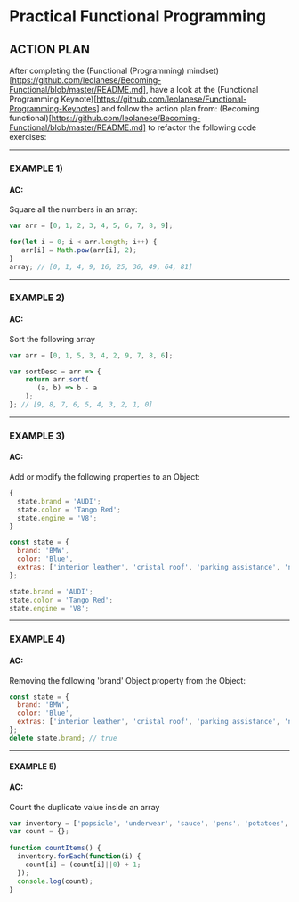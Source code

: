 # Practical Functional Programming

## ACTION PLAN
After completing the (Functional (Programming) mindset)[https://github.com/leolanese/Becoming-Functional/blob/master/README.md], have a look at the (Functional Programming Keynote)[https://github.com/leolanese/Functional-Programming-Keynotes] and follow the action plan from: (Becoming functional)[https://github.com/leolanese/Becoming-Functional/blob/master/README.md] to refactor the following code exercises:

----

### EXAMPLE 1)

#### AC:
Square all the numbers in an array: 

```javascript
var arr = [0, 1, 2, 3, 4, 5, 6, 7, 8, 9];

for(let i = 0; i < arr.length; i++) {
   arr[i] = Math.pow(arr[i], 2);
}
array; // [0, 1, 4, 9, 16, 25, 36, 49, 64, 81]
```


----

### EXAMPLE 2)

#### AC:
Sort the following array

```javascript
var arr = [0, 1, 5, 3, 4, 2, 9, 7, 8, 6];

var sortDesc = arr => {
    return arr.sort(
       (a, b) => b - a
    );
}; // [9, 8, 7, 6, 5, 4, 3, 2, 1, 0]
```


----

### EXAMPLE 3)

#### AC:
Add or modify the following properties to an Object:
```javascript
{ 
  state.brand = 'AUDI';
  state.color = 'Tango Red';
  state.engine = 'V8';
}
```

```javascript
const state = {
  brand: 'BMW',
  color: 'Blue',
  extras: ['interior leather', 'cristal roof', 'parking assistance', 'navigation']
};

state.brand = 'AUDI';
state.color = 'Tango Red';
state.engine = 'V8';
```

----

### EXAMPLE 4)

#### AC:
Removing the following  'brand' Object property from the Object:


```javascript
const state = {
  brand: 'BMW',
  color: 'Blue',
  extras: ['interior leather', 'cristal roof', 'parking assistance', 'navigation'],
};
delete state.brand; // true
```

----

#### EXAMPLE 5)

#### AC:
Count the duplicate value inside an array

```javascript
var inventory = ['popsicle', 'underwear', 'sauce', 'pens', 'potatoes', 'sauce', 'onion', 'onion', 'pens', 'potatoes', 'ukulele', 'tomahawk', 'underwear', 'popsicle', 'sauce', 'ukulele', 'onion', 'underwear', 'popsicle', 'potatoes', 'onion', 'pens', 'ukulele'];
var count = {};
  
function countItems() {
  inventory.forEach(function(i) { 
    count[i] = (count[i]||0) + 1; 
  });
  console.log(count);
}


```

